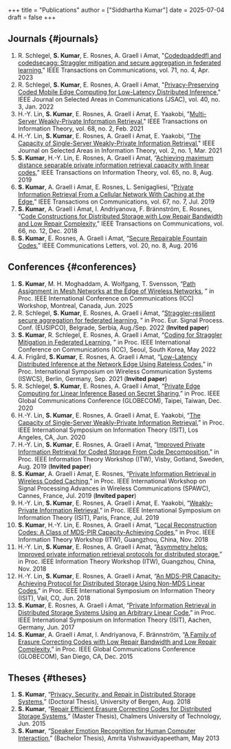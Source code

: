 +++
title = "Publications"
author = ["Siddhartha Kumar"]
date = 2025-07-04
draft = false
+++

## Journals {#journals}

1.  R. Schlegel, **S. Kumar**, E. Rosnes, A. Graell i Amat, "[Codedpaddedfl and
    codedsecagg: Straggler mitigation and secure aggregation in federated
    learning](https://ieeexplore.ieee.org/document/10042414)," IEEE Transactions on Communications, vol. 71, no. 4, Apr. 2023
2.  R. Schlegel, **S. Kumar**, E. Rosnes, A. Graell i Amat, "[Privacy-Preserving
    Coded Mobile Edge Computing for Low-Latency Distributed Inference](https://arxiv.org/abs/2110.03545)," IEEE
    Journal on Selected Areas in Communications (JSAC), vol. 40, no. 3,
    Jan. 2022
3.  H.-Y. Lin, **S. Kumar**, E. Rosnes, A. Graell i Amat, E. Yaakobi,
    "[Multi-Server Weakly-Private Information Retrieval](https://arxiv.org/abs/2007.10174)," IEEE Transactions on
    Information Theory, vol. 68, no. 2, Feb. 2021
4.  H.-Y. Lin, **S. Kumar**, E. Rosnes, A. Graell i Amat, E. Yaakobi, "[The
    Capacity of Single-Server Weakly-Private Information Retrieval](https://arxiv.org/abs/2001.08727)," IEEE
    Journal on Selected Areas in Information Theory, vol. 2, no. 1, Mar.  2021
5.  **S. Kumar**, H.-Y. Lin, E. Rosnes, A. Graell i Amat, “[Achieving maximum
    distance separable private information retrieval capacity with linear
    codes](https://ieeexplore.ieee.org/document/8643953),” IEEE Transactions on Information Theory, vol. 65, no. 8, Aug.
    2019
6.  **S. Kumar**, A. Graell i Amat, E. Rosnes, L. Senigagliesi, “[Private
    Information Retrieval From a Cellular Network With Caching at the Edge](https://ieeexplore.ieee.org/document/8669806),”
    IEEE Transactions on Communications, vol. 67, no. 7, Jul. 2019
7.  **S. Kumar**, A. Graell i Amat, I. Andriyanova, F. Brännström, E. Rosnes,
    “[Code Constructions for Distributed Storage with Low Repair Bandwidth and
    Low Repair Complexity](https://ieeexplore.ieee.org/document/8418386),” IEEE Transactions on Communications, vol. 66,
    no. 12, Dec. 2018
8.  **S. Kumar**, E. Rosnes, A. Graell i Amat, “[Secure Repairable Fountain Codes](https://arxiv.org/abs/1605.08300),”
    IEEE Communications Letters, vol. 20, no. 8, Aug. 2016


## Conferences {#conferences}

1.  **S. Kumar**, M. H. Moghaddam, A. Wolfgang, T. Svensson, “[Path Assignment in
    Mesh Networks at the Edge of Wireless Networks](https://arxiv.org/abs/2411.10228), ” in Proc. IEEE
    International Conference on Communications (ICC) Workshop, Montreal,
    Canada, Jun. 2025
2.  R. Schlegel, **S. Kumar**, E. Rosnes, A. Graell i Amat, “[Straggler-resilient
    secure aggregation for federated learning](https://ieeexplore.ieee.org/document/9909849), ” in Proc. Eur. Signal
    Process. Conf. (EUSIPCO), Belgrade, Serbia, Aug./Sep. 2022 (**Invited paper**)
3.  **S. Kumar**, R. Schlegel, E. Rosnes, A. Graell i Amat, “[Coding for Straggler
    Mitigation in Federated Learning](https://ieeexplore.ieee.org/document/9838986), ” in Proc. IEEE International Conference
    on Communications (ICC), Seoul, South Korea, May 2022
4.  A. Frigård, **S. Kumar**, E. Rosnes, A. Graell i Amat, “[Low-Latency
    Distributed Inference at the Network Edge Using Rateless Codes](https://ieeexplore.ieee.org/document/9562193),” in
    Proc. International Symposium on Wireless Communication Systems (ISWCS),
    Berlin, Germany, Sep. 2021 (**Invited paper**)
5.  R. Schlegel, **S. Kumar**, E. Rosnes, A. Graell i Amat, “[Private Edge
    Computing for Linear Inference Based on Secret Sharing](https://ieeexplore.ieee.org/document/9348077),” in Proc. IEEE
    Global Communications Conference (GLOBECOM), Taipei, Taiwan, Dec. 2020
6.  H.-Y. Lin, **S. Kumar**, E. Rosnes, A. Graell i Amat, E. Yaakobi, “[The
    Capacity of Single-Server Weakly-Private Information Retrieval](https://ieeexplore.ieee.org/document/9174048),” in
    Proc. IEEE International Symposium on Information Theory (ISIT), Los
    Angeles, CA, Jun. 2020
7.  H.-Y. Lin, **S. Kumar**, E. Rosnes, A. Graell i Amat, “[Improved Private
    Information Retrieval for Coded Storage From Code Decomposition](https://ieeexplore.ieee.org/document/8989190),” in
    Proc. IEEE Information Theory Workshop (ITW), Visby, Gotland, Sweden,
    Aug. 2019 (**Invited paper**)
8.  **S. Kumar**, A. Graell i Amat, E. Rosnes, “[Private Information Retrieval in
    Wireless Coded Caching](https://ieeexplore.ieee.org/document/8815548),” in Proc. IEEE International Workshop on Signal
    Processing Advances in Wireless Communications (SPAWC), Cannes, France,
    Jul. 2019 (**Invited paper**)
9.  H.-Y. Lin, **S. Kumar**, E. Rosnes, A. Graell i Amat, E. Yaakobi,
    “[Weakly-Private Information Retrieval](https://ieeexplore.ieee.org/document/8849444),” in Proc. IEEE International
    Symposium on Information Theory (ISIT), Paris, France, Jul. 2019
10. **S. Kumar**, H.-Y. Lin, E. Rosnes, A. Graell i Amat, “[Local Reconstruction
    Codes: A Class of MDS-PIR Capacity-Achieving Codes](https://ieeexplore.ieee.org/document/8613503),” in Proc. IEEE
    Information Theory Workshop (ITW), Guangzhou, China, Nov. 2018
11. H.-Y. Lin, **S. Kumar**, E. Rosnes, A. Graell i Amat, “[Asymmetry helps:
    Improved private information retrieval protocols for distributed
    storage](https://ieeexplore.ieee.org/document/8613500),” in Proc. IEEE Information Theory Workshop (ITW), Guangzhou,
    China, Nov. 2018
12. H.-Y. Lin, **S. Kumar**, E. Rosnes, A. Graell i Amat, “[An MDS-PIR
    Capacity-Achieving Protocol for Distributed Storage Using Non-MDS Linear
    Codes](https://ieeexplore.ieee.org/document/8437804),” in Proc. IEEE International Symposium on Information Theory
    (ISIT), Vail, CO, Jun. 2018
13. **S. Kumar**, E. Rosnes, A. Graell i Amat, “[Private Information Retrieval in
    Distributed Storage Systems Using an Arbitrary Linear Code](https://ieeexplore.ieee.org/document/8006763),” in
    Proc. IEEE International Symposium on Information Theory (ISIT), Aachen,
    Germany, Jun. 2017
14. **S. Kumar**, A. Graell i Amat, I. Andriyanova, F. Brännström, “[A Family of
    Erasure Correcting Codes with Low Repair Bandwidth and Low Repair
    Complexity](https://ieeexplore.ieee.org/document/7417790),” in Proc. IEEE Global Communications Conference (GLOBECOM),
    San Diego, CA, Dec. 2015


## Theses {#theses}

1.  **S. Kumar**, “[Privacy, Security, and Repair in Distributed Storage Systems](https://bora.uib.no/bora-xmlui/handle/1956/18691),”
    (Doctoral Thesis), University of Bergen, Aug. 2018
2.  **S. Kumar**, “[Repair Efficient Erasure Correcting Codes for Distributed
    Storage Systems](https://odr.chalmers.se/items/c298f0f4-ff44-463f-9107-377d8c26f6d6),” (Master Thesis), Chalmers University of Technology,
    Jun. 2015
3.  **S. Kumar**, “[Speaker Emotion Recognition for Human Computer Interaction](https://www.amrita.edu/news/emotion-recognition-in-human-computer-interaction/),”
    (Bachelor Thesis), Amrita Vishwavidyapeetham, May 2013

<br />
